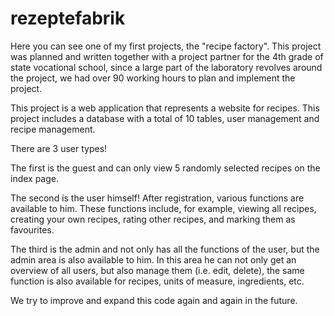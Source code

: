 # rezeptefabrik

Here you can see one of my first projects, the "recipe factory". This project
was planned and written together with a project partner for the 4th grade of
state vocational school, since a large part of the laboratory revolves around
the project, we had over 90 working hours to plan and implement the project.

This project is a web application that represents a website for recipes. This
project includes a database with a total of 10 tables, user management and
recipe management.

There are 3 user types!

The first is the guest and can only view 5 randomly selected recipes on the
index page.

The second is the user himself! After registration, various functions are
available to him. These functions include, for example, viewing all recipes,
creating your own recipes, rating other recipes, and marking them as favourites.

The third is the admin and not only has all the functions of the user, but the
admin area is also available to him. In this area he can not only get an
overview of all users, but also manage them (i.e. edit, delete), the same
function is also available for recipes, units of measure, ingredients, etc.

We try to improve and expand this code again and again in the future.
